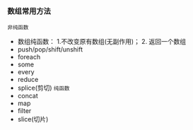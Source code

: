 ### 数组常用方法

`非纯函数`
- 数组纯函数： 1.不改变原有数组(无副作用)； 2. 返回一个数组
- push/pop/shift/unshift
- foreach
- some
- every
- reduce
- splice(剪切)
`纯函数`
- concat
- map
- filter
- slice(切片)